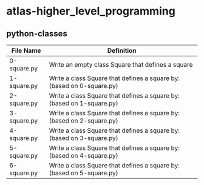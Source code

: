 # atlas-higher_level_programming

## python-classes
| File Name | Definition |
| --- | --- |
| 0-square.py | Write an empty class Square that defines a square |
| 1-square.py | Write a class Square that defines a square by: (based on 0-square.py) |
| 2-square.py | Write a class Square that defines a square by: (based on 1-square.py) |
| 3-square.py | Write a class Square that defines a square by: (based on 2-square.py) |
| 4-square.py | Write a class Square that defines a square by: (based on 3-square.py) |
| 5-square.py | Write a class Square that defines a square by: (based on 4-square.py) |
| 6-square.py | Write a class Square that defines a square by: (based on 5-square.py) |
